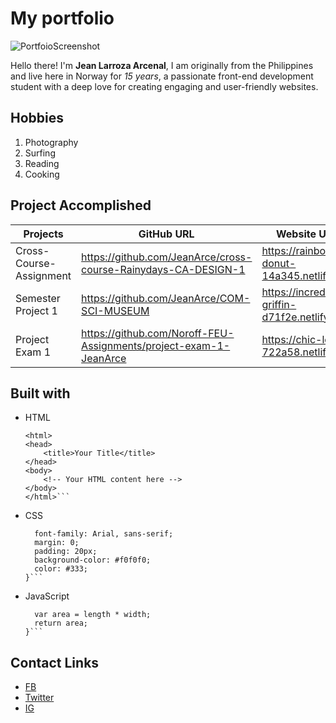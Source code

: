 # My portfolio 

![PortfoioScreenshot](https://drive.google.com/file/d/15qSXWaZOf6ORU7Sr93jjm4phr7VeLyWc/view)

Hello there! I'm **Jean Larroza Arcenal**, I am originally from the Philippines and live here in Norway for *15 years*, a passionate front-end development student with a deep love for creating engaging and user-friendly websites.
## Hobbies

1. Photography
2. Surfing
3. Reading
4. Cooking

## Project Accomplished

| Projects                |             GitHub URL                                            |       Website URL                               |
| --------                | --------                                                          | --------                                        |
| Cross-Course- Assignment|  https://github.com/JeanArce/cross-course-Rainydays-CA-DESIGN-1   | https://rainbow-donut-14a345.netlify.app        |
| Semester Project 1      | https://github.com/JeanArce/COM-SCI-MUSEUM                        | https://incredible-griffin-d71f2e.netlify.app   |
| Project Exam 1          | https://github.com/Noroff-FEU-Assignments/project-exam-1-JeanArce | https://chic-lolly-722a58.netlify.app           |

## Built with 
- HTML
    ```<!DOCTYPE html>
    <html>
    <head>
        <title>Your Title</title>
    </head>
    <body>
        <!-- Your HTML content here -->
    </body>
    </html>```

- CSS
    ```body {
      font-family: Arial, sans-serif;
      margin: 0;
      padding: 20px;
      background-color: #f0f0f0;
      color: #333;
    }```
- JavaScript
    ```function calculateRectangleArea(length, width) {
      var area = length * width;
      return area;
    }```
    
## Contact Links

- [FB](https://www.facebook.com/jn.arcenal)
- [Twitter](https://twitter.com/jn.arcenal)
- [IG](https://www.instagram.com/jin_rcnal/?igshid=MjEwN2IyYWYwYw%3D%3D&fbclid=IwAR1BThQ0xcJTk5fWGK_IfNrCJTDGwUyxK2d-4pvPqxYltNqwDjmw_hq6OpA)




